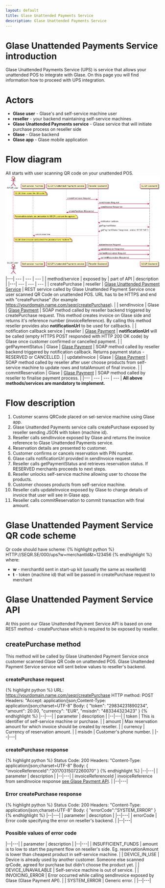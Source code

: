 ```yaml
---
layout: default
title: Glase Unattended Payments Service
description: Glase Unattended Payments Service
---
```

# Glase Unattended Payments Service introduction
Glase Unattended Payments Service (UPS) is service that allows your unattended POS to integrate with Glase.
On this page you will find information how to proceed with UPS integration.
# Actors
* <b>Glase user</b> - Glase's and self-service machine user
* <b>reseller</b> - your backend maintaining self-service machines
* <b>Glase Unattended Payments service</b> - Glase service that will initiate purchase process on reseller side 
* <b>Glase</b> - Glase backend 
* <b>Glase app</b> - Glase mobile application
# Flow diagram
All starts with user scanning QR code on your unattended POS.
<img src="/assets/images/ups/UPS_diagram.png" />
|---| --- | --- | --- |
| method/service | exposed by | part of API | description |
|---| --- | --- | --- |
| createPurchase | reseller | [Glase Unattended Payment Service](#seqr-unattended-payment-service-api) | REST service called by Glase Unattended Payment Service once user scanned QR Code on unattended POS. URL has to be HTTPS and end with "createPurchase" (for example https://yourdomain.name.com/seqr/createPurchase).  |
| sendInvoice | Glase | [Glase Payment](/merchant/reference/api.html) | SOAP method called by reseller backend triggered by createPurchase request. This method creates invoice on Glase side and returns it's reference number (invoiceReference). By calling this method reseller provides also <b>notificationUrl</b> to be used for callbacks. |
| notification callback service | reseller | [Glase Payment](/merchant/reference/api.html) | <b>notificationUrl</b> will be called (empty HTTPS POST responded with HTTP 200 OK code) by Glase once customer confirmed or cancelled payment. |
| getPaymentStatus | Glase | [Glase Payment](/merchant/reference/api.html) | SOAP method called by reseller backend triggered by notification callback. Returns payment status - RESERVED or CANCELLED. |
| updateInvoice | Glase | [Glase Payment](/merchant/reference/api.html) | SOAP method called by reseller after user choose products from self-service machine to update rows and totalAmount of final invoice. |
| commitReservation | Glase | [Glase Payment](/merchant/reference/api.html) | SOAP method called by reseller to finalise payment process. |
|--- | --- | --- | --- |
<b>All above methods/services are mandatory to implement.</b>
# Flow description
1. Customer scanns QRCode placed on sel-service machine using Glase app.
2. Glase Unattended Payments service calls createPurchase exposed by reseller sending JSON with token (machine id).
3. Reseller calls sendInvoice exposed by Glase and returns the invoice reference to Glase Unattended Payments service.
4. Reservation details are presented to customer.
5. Customer confirms or cancels reservation with PIN number.
6. Glase calls notificationUrl provided in sendInvoice request.
6. Reseller calls getPaymentStatus and retrieves reservation status. If RESERVED merchants proceeds to next steps.
7. Reseller unlocks self-service machine allowing user to choose the products.
8. Customer chooses products from self-service machine.
9. Reseller calls updateInvoice exposed by Glase to change details of invoice that user will see in Glase app.
10. Reseller calls commitReservation to commit transaction with final amount.
# Glase Unattended Payment Service QR code scheme
Qr code should have scheme:
{% highlight python %}
HTTP://SEQR.SE/000/ups?w=merchantId&t=123456
{% endhighlight %}
where:
* <b>w</b> - merchantId sent in start-up kit (usually the same as resellerId)
* <b>t</b> - token (machine id) that will be passed in createPurchase request to merchant
# Glase Unattended Payment Service API
At this point our Glase Unattended Payment Service API is based on one REST method - createPurchase which is required to be exposed by reseller.
## createPurchase method
This method will be called by Glase Unattended Payment Service once customer scanned Glase QR Code on unattended POS. Glase Unattended Payment Service service will sent below values to reseller's backend.
### createPurchase request
{% highlight python %}
URL: https://yourdomain.name.com/seqr/createPurchase
HTTP method: POST
Headers: "Accept: application/json;Content-Type: application/json;charset=UTF-8"
Body:
{
    "token": "29834231890234",
    "amount": 20.00,
    "currency": "EUR",
    "msisdn": "483344323423"
}
{% endhighlight %}
|--|---|
| parameter | description |
|--|---|
| token | This is identifier of self-service machine or purchase. |
| amount | Max reservation amount for which invoice should be created by reseller. |
| currency | Currency of reservation amount. |
| msisdn | Customer's phone number. |
|--|---|
### createPurchase response
{% highlight python %}
Status Code: 200
Headers: "Content-Type: application/json;charset=UTF-8"
Body:
{
   "invoiceReferenceId":"20170315072260070"
}
{% endhighlight %}
|--|---|
| parameter | description |
|--|---|
| invoiceReferenceId | invoiceReference from sendInvoice response [see Glase Payment API](/merchant/reference/api.html). |
|--|---|
### Error createPurchase response
{% highlight python %}
Status Code: 200
Headers: "Content-Type: application/json;charset=UTF-8"
Body:
{
   "errorCode":"SYSTEM_ERROR"
}
{% endhighlight %}
|--|---|
| parameter | description |
|--|---|
| errorCode | Error code specifying the error on reseller's backend. |
|--|---|
### Possible values of error code
|--|---|
| parameter | description |
|--|---|
| INSUFFICIENT_FUNDS | amount is to low to start the payment flow on reseller's side. Eg. reservationAmount is lower than cheapest product in self-service machine. |
| DEVICE_IN_USE | Device is already used by another customer. Someone else scanned qrCode, agreed for purchase but didn't choose the product yet. |
| DEVICE_UNAVAILABLE | Self-service machine is out of service. |
| INVOICING_ERROR | Error occurred while calling sendInvoice exposed by Glase (Glase Payment API). |
| SYSTEM_ERROR | Generic error. |
|--|---|